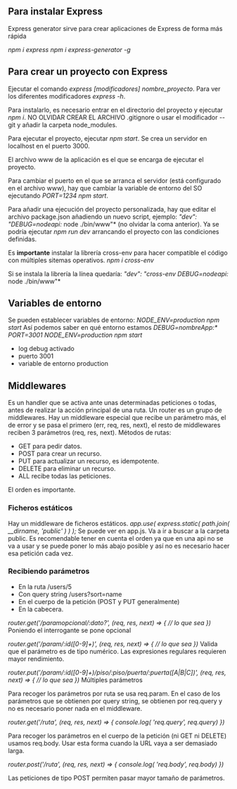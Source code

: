
## Para instalar Express
Express generator sirve para crear aplicaciones de Express de forma más rápida

*npm i express*
*npm i express-generator -g*

## Para crear un proyecto con Express
Ejecutar el comando *express [modificadores] nombre_proyecto*.
Para ver los diferentes modificadores *express -h*.

Para instalarlo, es necesario entrar en el directorio del proyecto y ejecutar *npm i*.
NO OLVIDAR CREAR EL ARCHIVO .gitignore o usar el modificador --git y añadir la carpeta node_modules.

Para ejecutar el proyecto, ejecutar *npm start*. Se crea un servidor en localhost en el puerto 3000.

El archivo www de la aplicación es el que se encarga de ejecutar el proyecto.

Para cambiar el puerto en el que se arranca el servidor (está configurado en el archivo www), hay que cambiar la variable de entorno del SO ejecutando *PORT=1234 npm start*.

Para añadir una ejecución del proyecto personalizada, hay que editar el archivo package.json añadiendo un nuevo script, ejemplo:
*"dev": "DEBUG=nodeapi:* node ./bin/www"* (no olvidar la coma anterior).
Ya se podría ejecutar *npm run dev* arrancando el proyecto con las condiciones definidas.

Es **importante** instalar la librería cross-env para hacer compatible el código con múltiples sitemas operativos.
*npm i cross-env*

Si se instala la librería la línea quedaría:
*"dev": "cross-env DEBUG=nodeapi:* node ./bin/www"*

## Variables de entorno
Se pueden establecer variables de entorno:
*NODE_ENV=production npm start* Así podemos saber en qué entorno estamos
*DEBUG=nombreApp:\* PORT=3001 NODE_ENV=production npm start*
- log debug activado
- puerto 3001
- variable de entorno production

## Middlewares
Es un handler que se activa ante unas determinadas peticiones o todas, antes de realizar la acción principal de una ruta.
Un router es un grupo de middlewares.
Hay un middleware especial que recibe un parámetro más, el de error y se pasa el primero (err, req, res, next), el resto de middlewares reciben 3 parámetros (req, res, next).
Métodos de rutas:
- GET para pedir datos.
- POST para crear un recurso.
- PUT para actualizar un recurso, es idempotente.
- DELETE para eliminar un recurso.
- ALL recibe todas las peticiones.

El orden es importante.

### Ficheros estáticos
Hay un middleware de ficheros estáticos.
*app.use( express.static( path.join( __dirname, 'public' ) ) );* Se puede ver en app.js. Va a ir a buscar a la carpeta public.
Es recomendable tener en cuenta el orden ya que en una api no se va a usar y se puede poner lo más abajo posible y así no es necesario hacer esa petición cada vez.

### Recibiendo parámetros
- En la ruta /users/5
- Con query string /users?sort=name
- En el cuerpo de la petición (POST y PUT generalmente)
- En la cabecera.

*router.get('/paramopcional/:dato?', (req, res, next) => { // lo que sea })* Poniendo el interrogante se pone opcional

*router.get('/param/:id([0-9]+)', (req, res, next) => { // lo que sea })* Valida que el parámetro es de tipo numérico. Las expresiones regulares requieren mayor rendimiento.

*router.put('/param/:id([0-9]+)/piso/:piso/puerta/:puerta([A|B|C])', (req, res, next) => { // lo que sea })* Múltiples parámetros

Para recoger los parámetros por ruta se usa req.param.
En el caso de los parámetros que se obtienen por query string, se obtienen por req.query y no es necesario poner nada en el middleware.

*router.get('/ruta', (req, res, next) => { console.log( 'req.query', req.query) })* 

Para recoger los parámetros en el cuerpo de la petición (ni GET ni DELETE) usamos req.body. Usar esta forma cuando la URL vaya a ser demasiado larga.

*router.post('/ruta', (req, res, next) => { console.log( 'req.body', req.body) })*

Las peticiones de tipo POST permiten pasar mayor tamaño de parámetros.